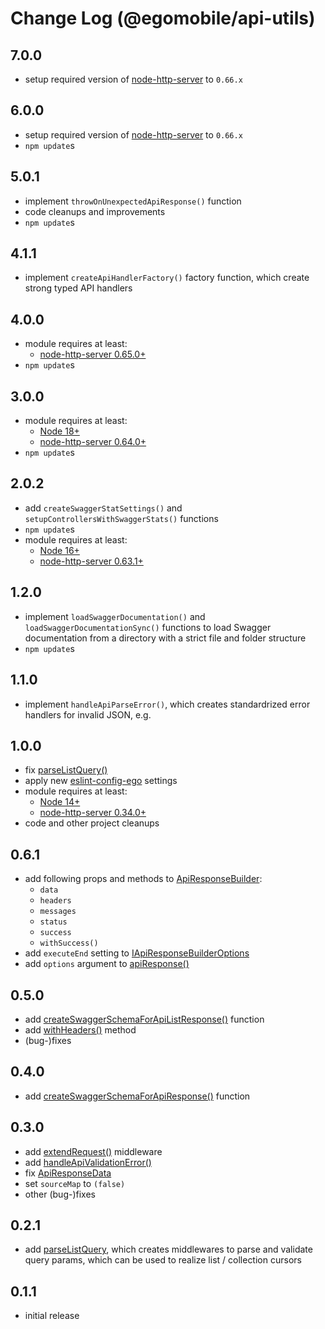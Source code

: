 # Change Log (@egomobile/api-utils)

## 7.0.0

- setup required version of [node-http-server](https://github.com/egomobile/node-http-server) to `0.66.x`

## 6.0.0

- setup required version of [node-http-server](https://github.com/egomobile/node-http-server) to `0.66.x`
- `npm update`s

## 5.0.1

- implement `throwOnUnexpectedApiResponse()` function
- code cleanups and improvements
- `npm update`s

## 4.1.1

- implement `createApiHandlerFactory()` factory function, which create strong typed API handlers

## 4.0.0

- module requires at least:
  - [node-http-server 0.65.0+](https://github.com/egomobile/node-http-server)
- `npm update`s

## 3.0.0

- module requires at least:
  - [Node 18+](https://nodejs.org/gl/blog/release/v18.0.0/)
  - [node-http-server 0.64.0+](https://github.com/egomobile/node-http-server)
- `npm update`s

## 2.0.2

- add `createSwaggerStatSettings()` and `setupControllersWithSwaggerStats()` functions
- `npm update`s
- module requires at least:
  - [Node 16+](https://nodejs.org/gl/blog/release/v16.0.0/)
  - [node-http-server 0.63.1+](https://github.com/egomobile/node-http-server)

## 1.2.0

- implement `loadSwaggerDocumentation()` and `loadSwaggerDocumentationSync()` functions to load Swagger documentation from a directory with a strict file and folder structure
- `npm update`s

## 1.1.0

- implement `handleApiParseError()`, which creates standardrized error handlers for invalid JSON, e.g.

## 1.0.0

- fix [parseListQuery()](https://egomobile.github.io/node-api-utils/modules.html#parseListQuery)
- apply new [eslint-config-ego](https://github.com/egomobile/eslint-config-ego) settings
- module requires at least:
  - [Node 14+](https://nodejs.org/gl/blog/release/v14.0.0/)
  - [node-http-server 0.34.0+](https://github.com/egomobile/node-http-server)
- code and other project cleanups

## 0.6.1

- add following props and methods to [ApiResponseBuilder](https://egomobile.github.io/node-api-utils/classes/ApiResponseBuilder.html):
  - `data`
  - `headers`
  - `messages`
  - `status`
  - `success`
  - `withSuccess()`
- add `executeEnd` setting to [IApiResponseBuilderOptions](https://egomobile.github.io/node-api-utils/interfaces/IApiResponseBuilderOptions.html)
- add `options` argument to [apiResponse()](https://egomobile.github.io/node-api-utils/modules.html#apiResponse)

## 0.5.0

- add [createSwaggerSchemaForApiListResponse()](https://egomobile.github.io/node-api-utils/modules.html#createSwaggerSchemaForApiListResponse) function
- add [withHeaders()](https://egomobile.github.io/node-api-utils/classes/ApiResponseBuilder.html#withHeaders) method
- (bug-)fixes

## 0.4.0

- add [createSwaggerSchemaForApiResponse()](https://egomobile.github.io/node-api-utils/modules.html#createSwaggerSchemaForApiResponse) function

## 0.3.0

- add [extendRequest()](https://egomobile.github.io/node-api-utils/modules.html#extendRequest) middleware
- add [handleApiValidationError()](https://egomobile.github.io/node-api-utils/modules.html#handleApiValidationError)
- fix [ApiResponseData](https://egomobile.github.io/node-api-utils/modules.html#ApiResponseData)
- set `sourceMap` to `(false)`
- other (bug-)fixes

## 0.2.1

- add [parseListQuery](https://egomobile.github.io/node-api-utils/modules.html#parseListQuery), which creates middlewares to parse and validate query params, which can be used to realize list / collection cursors

## 0.1.1

- initial release
